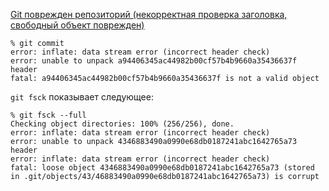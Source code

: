 [Git поврежден репозиторий (некорректная проверка заголовка, свободный объект поврежден)
](https://fooobar.com/questions/133751/git-repository-corrupt-incorrect-header-check-loose-object-is-corrupt)

    % git commit
    error: inflate: data stream error (incorrect header check)
    error: unable to unpack a94406345ac44982b00cf57b4b9660a35436637f header
    fatal: a94406345ac44982b00cf57b4b9660a35436637f is not a valid object

`git fsck` показывает следующее:

    % git fsck --full
    Checking object directories: 100% (256/256), done.
    error: inflate: data stream error (incorrect header check)
    error: unable to unpack 4346883490a0990e68db0187241abc1642765a73 header
    error: inflate: data stream error (incorrect header check)
    fatal: loose object 4346883490a0990e68db0187241abc1642765a73 (stored in .git/objects/43/46883490a0990e68db0187241abc1642765a73) is corrupt
